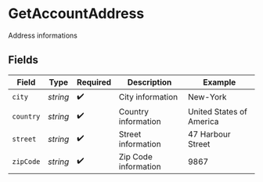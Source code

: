 # GetAccountAddress

Address informations


## Fields

| Field                    | Type                     | Required                 | Description              | Example                  |
| ------------------------ | ------------------------ | ------------------------ | ------------------------ | ------------------------ |
| `city`                   | *string*                 | :heavy_check_mark:       | City information         | New-York                 |
| `country`                | *string*                 | :heavy_check_mark:       | Country information      | United States of America |
| `street`                 | *string*                 | :heavy_check_mark:       | Street information       | 47 Harbour Street        |
| `zipCode`                | *string*                 | :heavy_check_mark:       | Zip Code information     | 9867                     |